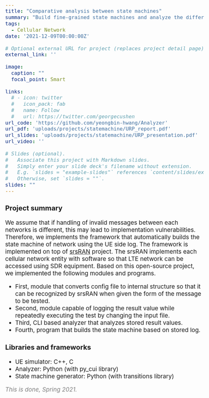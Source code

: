 ```yaml
---
title: "Comparative analysis between state machines"
summary: "Build fine-grained state machines and analyze the difference between state machines"
tags:
  - Cellular Network
date: '2021-12-09T00:00:00Z'

# Optional external URL for project (replaces project detail page).
external_link: ''

image:
  caption: ""
  focal_point: Smart

links:
  # - icon: twitter
  #   icon_pack: fab
  #   name: Follow
  #   url: https://twitter.com/georgecushen
url_code: 'https://github.com/yeongbin-hwang/Analyzer'
url_pdf: 'uploads/projects/statemachine/URP_report.pdf'
url_slides: 'uploads/projects/statemachine/URP_presentation.pdf'
url_video: ''

# Slides (optional).
#   Associate this project with Markdown slides.
#   Simply enter your slide deck's filename without extension.
#   E.g. `slides = "example-slides"` references `content/slides/example-slides.md`.
#   Otherwise, set `slides = ""`.
slides: ""
---
```


<style>
body{
  font-size: 14pt;
  margin-left: 12%;
  margin-right: 12%;
  /* margin-bottom: -100px; */
}

@media only screen and (max-width: 768px) {
 body {
  font-size: 12pt;
  /* text-align:center; */
  margin-left: 0%;
  margin-right: 0%;
 }
}
</style>

### Project summary

We assume that if handling of invalid messages between each networks is different, this may lead to implementation vulnerabilities.
Therefore, we implements the framework that automatically builds the state machine of network using the UE side log.
The framework is implemented on top of <u>[srsRAN](https://github.com/srsran/srsRAN)</u> project.
The srsRAN implements each cellular network entity with software so that LTE network can be accessed using SDR equipment.
Based on this open-source project, we implemented the following modules and programs.
- First, module that converts config file to internal structure so that it can be recognized by srsRAN when given the form of the message to be tested.
- Second, module capable of logging the result value while repeatedly executing the test by changing the input file.
- Third, CLI based analyzer that analyzes stored result values.
- Fourth, program that builds the state machine based on stored log.

### Libraries and frameworks

- UE simulator: C++, C
- Analyzer: Python (with py_cui library)
- State machine generator: Python (with transitions library)

<span style="color: gray">
<i>This is done, Spring 2021.</i></span>